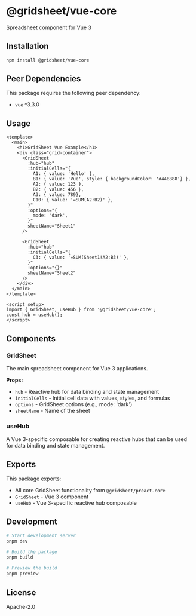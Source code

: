 # @gridsheet/vue-core

Spreadsheet component for Vue 3

## Installation

```bash
npm install @gridsheet/vue-core
```

## Peer Dependencies

This package requires the following peer dependency:

- `vue` ^3.3.0

## Usage

```vue
<template>
  <main>
    <h1>GridSheet Vue Example</h1>
    <div class="grid-container">
      <GridSheet
        :hub="hub"
        :initialCells="{
          A1: { value: 'Hello' },
          B1: { value: 'Vue', style: { backgroundColor: '#448888'} },
          A2: { value: 123 },
          B2: { value: 456 },
          A3: { value: 789},
          C10: { value: '=SUM(A2:B2)' },
        }"
        :options="{
          mode: 'dark',
        }"
        sheetName="Sheet1"
      />

      <GridSheet
        :hub="hub"
        :initialCells="{
          C3: { value: '=SUM(Sheet1!A2:B3)' },
        }"
        :options="{}"
        sheetName="Sheet2"
      />
    </div>
  </main>
</template>

<script setup>
import { GridSheet, useHub } from '@gridsheet/vue-core';
const hub = useHub();
</script>
```

## Components

### GridSheet

The main spreadsheet component for Vue 3 applications.

**Props:**
- `hub` - Reactive hub for data binding and state management
- `initialCells` - Initial cell data with values, styles, and formulas
- `options` - GridSheet options (e.g., mode: 'dark')
- `sheetName` - Name of the sheet

### useHub

A Vue 3-specific composable for creating reactive hubs that can be used for data binding and state management.

## Exports

This package exports:

- All core GridSheet functionality from `@gridsheet/preact-core`
- `GridSheet` - Vue 3 component
- `useHub` - Vue 3-specific reactive hub composable

## Development

```bash
# Start development server
pnpm dev

# Build the package
pnpm build

# Preview the build
pnpm preview
```

## License

Apache-2.0 